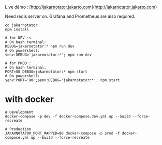 Live démo : [http://jakarnotator.jakarto.com](http://jakarnotator.jakarto.com)

Need redis server on.
Grafana and Prometheus are also required.

```
cd jakarnotator
npm install

# for DEV :s
# On bash terminal:
DEBUG=jakarnotator:* npm run dev
# On powershell:
$env:DEBUG='jakarnotator:*'; npm run dev

# for PROD :
# On bash terminal:
PORT=80 DEBUG=jakarnotator:* npm start
# On powershell:
$env:PORT='80';$env:DEBUG='jakarnotator:*'; npm start
```

# with docker
```
# Development
docker-compose -p dev -f docker-compose.dev.yml up --build --force-recreate

# Production
JAKARNOTATOR_PORT_MAPPED=80 docker-compose -p prod -f docker-compose.yml up --build --force-recreate
```
